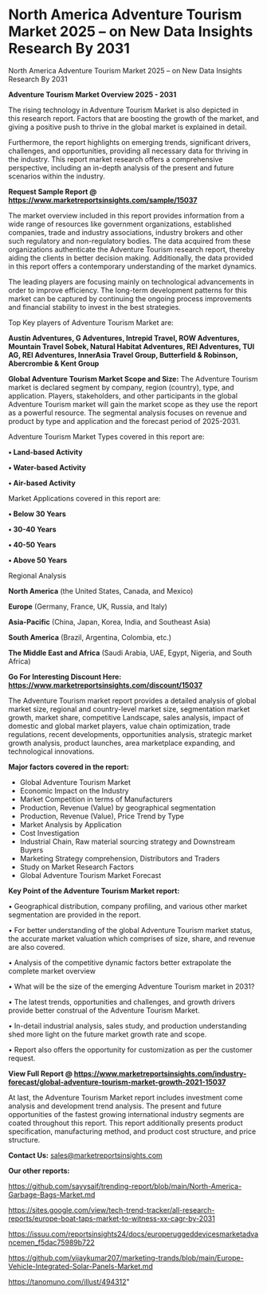 # North America Adventure Tourism Market 2025 – on New Data Insights Research By 2031
 North America Adventure Tourism Market 2025 – on New Data Insights Research By 2031

<Strong> Adventure Tourism Market Overview 2025 - 2031</strong>

The rising technology in Adventure Tourism Market is also depicted in this research report. Factors that are boosting the growth of the market, and giving a positive push to thrive in the global market is explained in detail.

Furthermore, the report highlights on emerging trends, significant drivers, challenges, and opportunities, providing all necessary data for thriving in the industry. This report market research offers a comprehensive perspective, including an in-depth analysis of the present and future scenarios within the industry.

<strong>Request Sample Report @ <a href=https://www.marketreportsinsights.com/sample/15037>https://www.marketreportsinsights.com/sample/15037</a></strong>

The market overview included in this report provides information from a wide range of resources like government organizations, established companies, trade and industry associations, industry brokers and other such regulatory and non-regulatory bodies. The data acquired from these organizations authenticate the Adventure Tourism research report, thereby aiding the clients in better decision making. Additionally, the data provided in this report offers a contemporary understanding of the market dynamics.

The leading players are focusing mainly on technological advancements in order to improve efficiency. The long-term development patterns for this market can be captured by continuing the ongoing process improvements and financial stability to invest in the best strategies.

Top Key players of Adventure Tourism Market are:

<strong>Austin Adventures, G Adventures, Intrepid Travel, ROW Adventures, Mountain Travel Sobek, Natural Habitat Adventures, REI Adventures, TUI AG, REI Adventures, InnerAsia Travel Group, Butterfield & Robinson, Abercrombie & Kent Group</strong>

<strong><b>Global Adventure Tourism Market Scope and Size:</b></strong>
The Adventure Tourism market is declared segment by company, region (country), type, and application. Players, stakeholders, and other participants in the global Adventure Tourism market will gain the market scope as they use the report as a powerful resource. The segmental analysis focuses on revenue and product by type and application and the forecast period of 2025-2031.

Adventure Tourism Market Types covered in this report are:

<strong>• Land-based Activity

• Water-based Activity

• Air-based Activity</strong>

Market Applications covered in this report are:

<strong>• Below 30 Years

• 30-40 Years

• 40-50 Years

• Above 50 Years</strong> 

Regional Analysis

<strong>North America</strong> (the United States, Canada, and Mexico)

<strong>Europe</strong> (Germany, France, UK, Russia, and Italy)

<strong>Asia-Pacific</strong> (China, Japan, Korea, India, and Southeast Asia)

<strong>South America</strong> (Brazil, Argentina, Colombia, etc.)

<strong>The Middle East and Africa</strong> (Saudi Arabia, UAE, Egypt, Nigeria, and South Africa)

<strong>Go For Interesting Discount Here: <a href=https://www.marketreportsinsights.com/discount/15037>https://www.marketreportsinsights.com/discount/15037</a></strong>

The Adventure Tourism market report provides a detailed analysis of global market size, regional and country-level market size, segmentation market growth, market share, competitive Landscape, sales analysis, impact of domestic and global market players, value chain optimization, trade regulations, recent developments, opportunities analysis, strategic market growth analysis, product launches, area marketplace expanding, and technological innovations.

<strong><b>Major factors covered in the report:</b></strong>
<ul>
  <li>Global Adventure Tourism Market </li>
  <li>Economic Impact on the Industry</li>
  <li>Market Competition in terms of Manufacturers</li>
  <li>Production, Revenue (Value) by geographical segmentation</li>
  <li>Production, Revenue (Value), Price Trend by Type</li>
  <li>Market Analysis by Application</li>
  <li>Cost Investigation</li>
  <li>Industrial Chain, Raw material sourcing strategy and Downstream Buyers</li>
  <li>Marketing Strategy comprehension, Distributors and Traders</li>
  <li>Study on Market Research Factors</li>
  <li>Global Adventure Tourism Market Forecast</li>
</ul>

<strong><b>Key Point of the Adventure Tourism Market report:</b></strong>

• Geographical distribution, company profiling, and various other market segmentation are provided in the report.

• For better understanding of the global Adventure Tourism market status, the accurate market valuation which comprises of size, share, and revenue are also covered.

• Analysis of the competitive dynamic factors better extrapolate the complete market overview

• What will be the size of the emerging Adventure Tourism market in 2031?

• The latest trends, opportunities and challenges, and growth drivers provide better construal of the Adventure Tourism Market.

• In-detail industrial analysis, sales study, and production understanding shed more light on the future market growth rate and scope.

• Report also offers the opportunity for customization as per the customer request.

<strong><b>View Full Report @ <a href=https://www.marketreportsinsights.com/industry-forecast/global-adventure-tourism-market-growth-2021-15037>https://www.marketreportsinsights.com/industry-forecast/global-adventure-tourism-market-growth-2021-15037</a></b></strong>


At last, the Adventure Tourism Market report includes investment come analysis and development trend analysis. The present and future opportunities of the fastest growing international industry segments are coated throughout this report. This report additionally presents product specification, manufacturing method, and product cost structure, and price structure.

<strong>Contact Us:</strong>
sales@marketreportsinsights.com

<strong>Our other reports:</strong>

<a href=https://github.com/sayysaif/trending-report/blob/main/North-America-Garbage-Bags-Market.md>https://github.com/sayysaif/trending-report/blob/main/North-America-Garbage-Bags-Market.md</a>

<a href=https://sites.google.com/view/tech-trend-tracker/all-research-reports/europe-boat-taps-market-to-witness-xx-cagr-by-2031>https://sites.google.com/view/tech-trend-tracker/all-research-reports/europe-boat-taps-market-to-witness-xx-cagr-by-2031</a>

<a href=https://issuu.com/reportsinsights24/docs/europeruggeddevicesmarketadvancemen_f5dac75989b722>https://issuu.com/reportsinsights24/docs/europeruggeddevicesmarketadvancemen_f5dac75989b722</a>

<a href=https://github.com/vijaykumar207/marketing-trands/blob/main/Europe-Vehicle-Integrated-Solar-Panels-Market.md>https://github.com/vijaykumar207/marketing-trands/blob/main/Europe-Vehicle-Integrated-Solar-Panels-Market.md</a>

<a href=https://tanomuno.com/illust/494312>https://tanomuno.com/illust/494312</a>"
